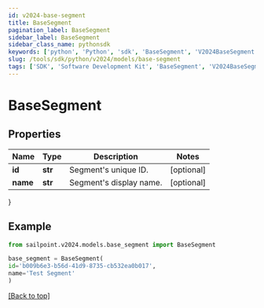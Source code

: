 ```yaml
---
id: v2024-base-segment
title: BaseSegment
pagination_label: BaseSegment
sidebar_label: BaseSegment
sidebar_class_name: pythonsdk
keywords: ['python', 'Python', 'sdk', 'BaseSegment', 'V2024BaseSegment'] 
slug: /tools/sdk/python/v2024/models/base-segment
tags: ['SDK', 'Software Development Kit', 'BaseSegment', 'V2024BaseSegment']
---
```


# BaseSegment


## Properties

Name | Type | Description | Notes
------------ | ------------- | ------------- | -------------
**id** | **str** | Segment's unique ID. | [optional] 
**name** | **str** | Segment's display name. | [optional] 
}

## Example

```python
from sailpoint.v2024.models.base_segment import BaseSegment

base_segment = BaseSegment(
id='b009b6e3-b56d-41d9-8735-cb532ea0b017',
name='Test Segment'
)

```
[[Back to top]](#) 


